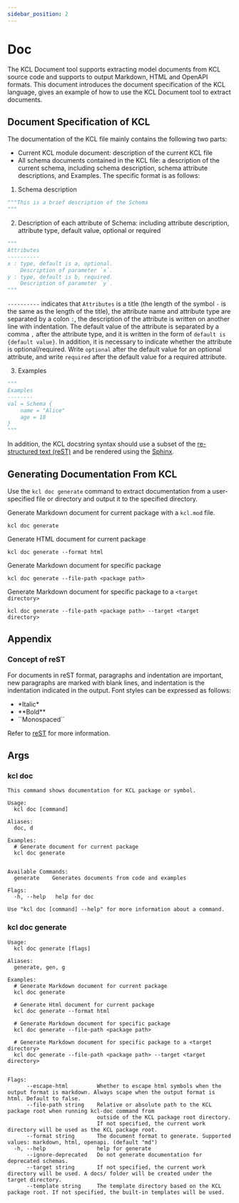 ```yaml
---
sidebar_position: 2
---
```


# Doc

The KCL Document tool supports extracting model documents from KCL source code and supports to output Markdown, HTML and OpenAPI formats. This document introduces the document specification of the KCL language, gives an example of how to use the KCL Document tool to extract documents.

## Document Specification of KCL

The documentation of the KCL file mainly contains the following two parts:

- Current KCL module document: description of the current KCL file
- All schema documents contained in the KCL file: a description of the current schema, including schema description, schema attribute descriptions, and Examples. The specific format is as follows:

1. Schema description

```python
"""This is a brief description of the Schema
"""
```

2. Description of each attribute of Schema: including attribute description, attribute type, default value, optional or required

```python
"""
Attributes
----------
x : type, default is a, optional.
    Description of parameter `x`.
y : type, default is b, required.
    Description of parameter `y`.
"""
```

`----------` indicates that `Attributes` is a title (the length of the symbol `-` is the same as the length of the title), the attribute name and attribute type are separated by a colon `:`, the description of the attribute is written on another line with indentation. The default value of the attribute is separated by a comma `,` after the attribute type, and it is written in the form of `default is {default value}`. In addition, it is necessary to indicate whether the attribute is optional/required. Write `optional` after the default value for an optional attribute, and write `required` after the default value for a required attribute.

3. Examples

```python
"""
Examples
--------
val = Schema {
    name = "Alice"
    age = 18
}
"""
```

In addition, the KCL docstring syntax should use a subset of the [re-structured text (reST)](https://docutils.sourceforge.io/rst.html) and be rendered using the [Sphinx](https://www.sphinx-doc.org/en/master/).

## Generating Documentation From KCL

Use the `kcl doc generate` command to extract documentation from a user-specified file or directory and output it to the specified directory.

Generate Markdown document for current package with a `kcl.mod` file.

```shell
kcl doc generate
```

Generate HTML document for current package

```shell
kcl doc generate --format html
```

Generate Markdown document for specific package

```shell
kcl doc generate --file-path <package path>
```

Generate Markdown document for specific package to a `<target directory>`

```shell
kcl doc generate --file-path <package path> --target <target directory>
```

## Appendix

### Concept of reST

For documents in reST format, paragraphs and indentation are important, new paragraphs are marked with blank lines, and indentation is the indentation indicated in the output. Font styles can be expressed as follows:

- \*Italic\*
- \*\*Bold\*\*
- \`\`Monospaced\`\`

Refer to [reST](https://docutils.sourceforge.io/rst.html) for more information.

## Args

### kcl doc

```shell
This command shows documentation for KCL package or symbol.

Usage:
  kcl doc [command]

Aliases:
  doc, d

Examples:
  # Generate document for current package
  kcl doc generate


Available Commands:
  generate    Generates documents from code and examples

Flags:
  -h, --help   help for doc

Use "kcl doc [command] --help" for more information about a command.
```

### kcl doc generate

```shell
Usage:
  kcl doc generate [flags]

Aliases:
  generate, gen, g

Examples:
  # Generate Markdown document for current package
  kcl doc generate

  # Generate Html document for current package
  kcl doc generate --format html

  # Generate Markdown document for specific package
  kcl doc generate --file-path <package path>

  # Generate Markdown document for specific package to a <target directory>
  kcl doc generate --file-path <package path> --target <target directory>


Flags:
      --escape-html         Whether to escape html symbols when the output format is markdown. Always scape when the output format is html. Default to false.
      --file-path string    Relative or absolute path to the KCL package root when running kcl-doc command from
                            outside of the KCL package root directory.
                            If not specified, the current work directory will be used as the KCL package root.
      --format string       The document format to generate. Supported values: markdown, html, openapi. (default "md")
  -h, --help                help for generate
      --ignore-deprecated   Do not generate documentation for deprecated schemas.
      --target string       If not specified, the current work directory will be used. A docs/ folder will be created under the target directory.
      --template string     The template directory based on the KCL package root. If not specified, the built-in templates will be used.
```
